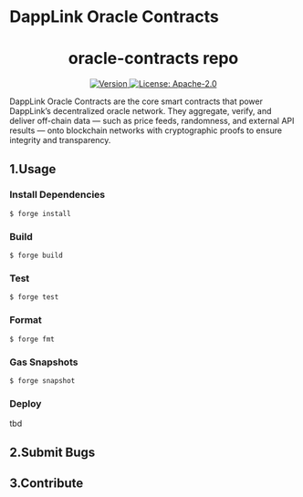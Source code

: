 # DappLink Oracle Contracts

<!--
parent:
  order: false
-->

<div align="center">
  <h1> oracle-contracts repo </h1>
</div>

<div align="center">
  <a href="https://github.com/dapplink-labs/oracle-contracts/releases/latest">
    <img alt="Version" src="https://img.shields.io/github/tag/dapplink-labs/oracle-contracts.svg" />
  </a>
  <a href="https://github.com/dapplink-labs/oracle-contracts/blob/main/LICENSE">
    <img alt="License: Apache-2.0" src="https://img.shields.io/github/license/dapplink-labs/oracle-contracts.svg" />
  </a>
</div>

DappLink Oracle Contracts are the core smart contracts that power DappLink’s decentralized oracle network.
They aggregate, verify, and deliver off-chain data — such as price feeds, randomness, and external API results — onto blockchain networks with cryptographic proofs to ensure integrity and transparency.


## 1.Usage

### Install Dependencies

```shell
$ forge install
```

### Build

```shell
$ forge build
```

### Test

```shell
$ forge test
```

### Format

```shell
$ forge fmt
```

### Gas Snapshots

```shell
$ forge snapshot
```

### Deploy

tbd

## 2.Submit Bugs

## 3.Contribute

